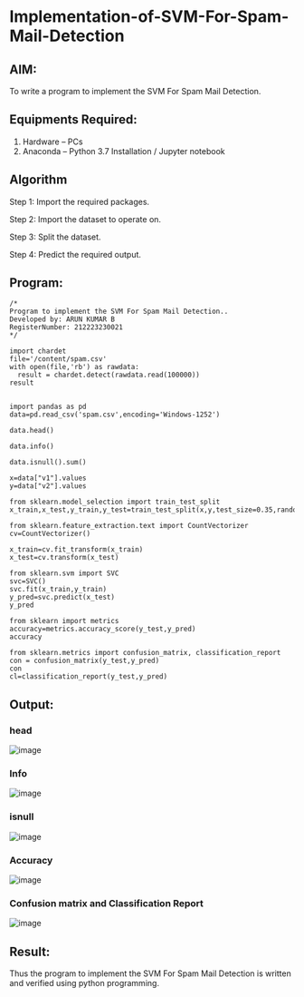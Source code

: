 # Implementation-of-SVM-For-Spam-Mail-Detection

## AIM:
To write a program to implement the SVM For Spam Mail Detection.

## Equipments Required:
1. Hardware – PCs
2. Anaconda – Python 3.7 Installation / Jupyter notebook

## Algorithm
Step 1: Import the required packages.

Step 2: Import the dataset to operate on.

Step 3: Split the dataset.

Step 4: Predict the required output. 

## Program:
```
/*
Program to implement the SVM For Spam Mail Detection..
Developed by: ARUN KUMAR B
RegisterNumber: 212223230021
*/
```
```
import chardet
file='/content/spam.csv'
with open(file,'rb') as rawdata:
  result = chardet.detect(rawdata.read(100000))
result


import pandas as pd
data=pd.read_csv('spam.csv',encoding='Windows-1252')

data.head()

data.info()

data.isnull().sum()

x=data["v1"].values
y=data["v2"].values

from sklearn.model_selection import train_test_split
x_train,x_test,y_train,y_test=train_test_split(x,y,test_size=0.35,random_state=0)

from sklearn.feature_extraction.text import CountVectorizer
cv=CountVectorizer()

x_train=cv.fit_transform(x_train)
x_test=cv.transform(x_test)

from sklearn.svm import SVC
svc=SVC()
svc.fit(x_train,y_train)
y_pred=svc.predict(x_test)
y_pred

from sklearn import metrics
accuracy=metrics.accuracy_score(y_test,y_pred)
accuracy

from sklearn.metrics import confusion_matrix, classification_report
con = confusion_matrix(y_test,y_pred)
con
cl=classification_report(y_test,y_pred)

```

## Output:
### head
![image](https://github.com/user-attachments/assets/d8c17580-4b7e-4723-b185-1fc798e8cbb6)

### Info
![image](https://github.com/user-attachments/assets/cb1ecf0e-df83-42c2-af20-00fcf1a2b71e)

### isnull
![image](https://github.com/user-attachments/assets/d9d633f1-aad5-428f-93b1-ad5ec8527c98)

### Accuracy
![image](https://github.com/user-attachments/assets/f1107507-245a-4edc-93ed-d61241ac8299)

### Confusion matrix and Classification Report
![image](https://github.com/user-attachments/assets/8230c1cc-32dd-496e-9a31-35de8e22d3b1)



## Result:
Thus the program to implement the SVM For Spam Mail Detection is written and verified using python programming.
